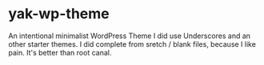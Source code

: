 # yak-wp-theme
An intentional minimalist WordPress Theme
I did use Underscores and an other starter themes. I did complete from sretch / blank files, because I like pain. It's better than root canal.
